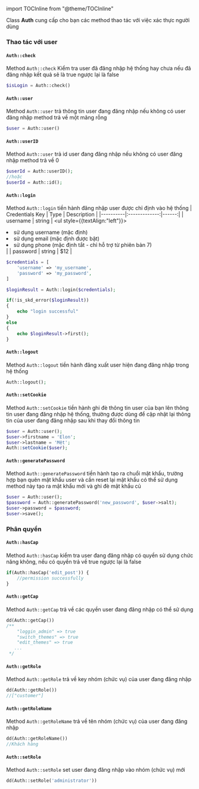 import TOCInline from "@theme/TOCInline"

Class <b>Auth</b> cung cấp cho bạn các method thao tác với việc xác thực người dùng
### Thao tác với user
#### <code>Auth::check</code>
Method <code>Auth::check</code> Kiểm tra user đã đăng nhập hệ thống hay chưa nếu đã đăng nhập kết quả sẽ là true ngược lại là false
```php
$isLogin = Auth::check()
```
#### <code>Auth::user</code>
Method <code>Auth::user</code> trả thông tin user đang đăng nhập nếu không có user đăng nhập method trả về một mãng rỗng
```php
$user = Auth::user()
```

#### <code>Auth::userID</code>
Method <code>Auth::user</code> trả id user đang đăng nhập nếu không có user đăng nhập method trả về 0
```php
$userId = Auth::userID();
//hoặc
$userId = Auth::id();
```

#### <code>Auth::login</code>
Method <code>Auth::login</code> tiền hành đăng nhập user được chỉ định vào hệ thống
| Credentials Key   |      Type      |  Description |
|----------|:-------------:|------:|
| username |  string | <ul style={{textAlign:"left"}}><li>sử dụng username (mặc định)</li><li>sử dụng email (mặc định được bật)</li><li>sử dụng phone (mặc định tắt - chỉ hỗ trợ từ phiên bản 7)</li></ul> |
| password |    string   |   $12 |
```php
$credentials = [
    'username' => 'my_username',
    'password' => 'my_password',
]

$loginResult = Auth::login($credentials);

if(!is_skd_error($loginResult)) 
{
    echo "login successful"
}
else 
{
    echo $loginResult->first();
}
```

#### <code>Auth::logout</code>
Method <code>Auth::logout</code> tiền hành đăng xuất user hiện đang đăng nhập trong hệ thống
```php
Auth::logout();
```

#### <code>Auth::setCookie</code>
Method <code>Auth::setCookie</code> tiền hành ghi đè thông tin user của bạn lên thông tin user đang đăng nhập hệ thống, thường được dùng để cập nhật lại thông tin của user đang đăng nhập sau khi thay đổi thông tin
```php
$user = Auth::user();
$user->firstname = 'Elon';
$user->lastname = 'Mệt';
Auth::setCookie($user);
```

#### <code>Auth::generatePassword</code>
Method <code>Auth::generatePassword</code> tiền hành tạo ra chuổi mật khẩu, trường hợp bạn quên mật khẩu user và cần reset lại mật khẩu có thể sử dụng method này tạo ra mật khẩu mới và ghi đè mật khẩu củ
```php
$user = Auth::user();
$password = Auth::generatePassword('new_password', $user->salt);
$user->password = $password;
$user->save();
```

### Phân quyền
#### <code>Auth::hasCap</code>
Method <code>Auth::hasCap</code> kiểm tra user đang đăng nhập có quyền sử dụng chức năng không, nếu có quyền trả về true ngược lại là false
```php
if(Auth::hasCap('edit_post')) {
    //permission successfully
}
```
#### <code>Auth::getCap</code>
Method <code>Auth::getCap</code> trả về các quyền user đang đăng nhập có thể sử dụng
```php
dd(Auth::getCap())
/**
    "loggin_admin" => true
    "switch_themes" => true
    "edit_themes" => true
   ...
 */
```

#### <code>Auth::getRole</code>
Method <code>Auth::getRole</code> trả về key nhóm (chức vụ) của user đang đăng nhập
```php
dd(Auth::getRole())
//["customer"]
```

#### <code>Auth::getRoleName</code>
Method <code>Auth::getRoleName</code> trả về tên nhóm (chức vụ) của user đang đăng nhập
```php
dd(Auth::getRoleName())
//Khách hàng
```

#### <code>Auth::setRole</code>
Method <code>Auth::setRole</code> set user đang đăng nhập vào nhóm (chức vụ) mới
```php
dd(Auth::setRole('administrator'))
```